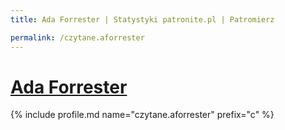 ```yaml
---
title: Ada Forrester | Statystyki patronite.pl | Patromierz

permalink: /czytane.aforrester
---
```


# [Ada Forrester](https://patronite.pl/czytane.aforrester)

{% include profile.md name="czytane.aforrester" prefix="c" %}
